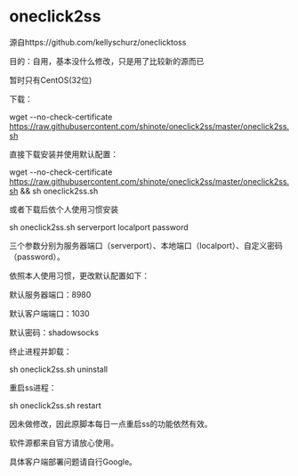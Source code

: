 oneclick2ss
===========
源自https://github.com/kellyschurz/oneclicktoss

目的：自用，基本没什么修改，只是用了比较新的源而已

暂时只有CentOS(32位)

下载：

wget --no-check-certificate https://raw.githubusercontent.com/shinote/oneclick2ss/master/oneclick2ss.sh

直接下载安装并使用默认配置：

wget --no-check-certificate https://raw.githubusercontent.com/shinote/oneclick2ss/master/oneclick2ss.sh && sh oneclick2ss.sh

或者下载后依个人使用习惯安装

sh oneclick2ss.sh serverport localport password

三个参数分别为服务器端口（serverport）、本地端口（localport）、自定义密码（password）。

依照本人使用习惯，更改默认配置如下：

默认服务器端口：8980

默认客户端端口：1030

默认密码：shadowsocks

终止进程并卸载：

sh oneclick2ss.sh uninstall

重启ss进程：

sh oneclick2ss.sh restart 

因未做修改，因此原脚本每日一点重启ss的功能依然有效。

软件源都来自官方请放心使用。

具体客户端部署问题请自行Google。


